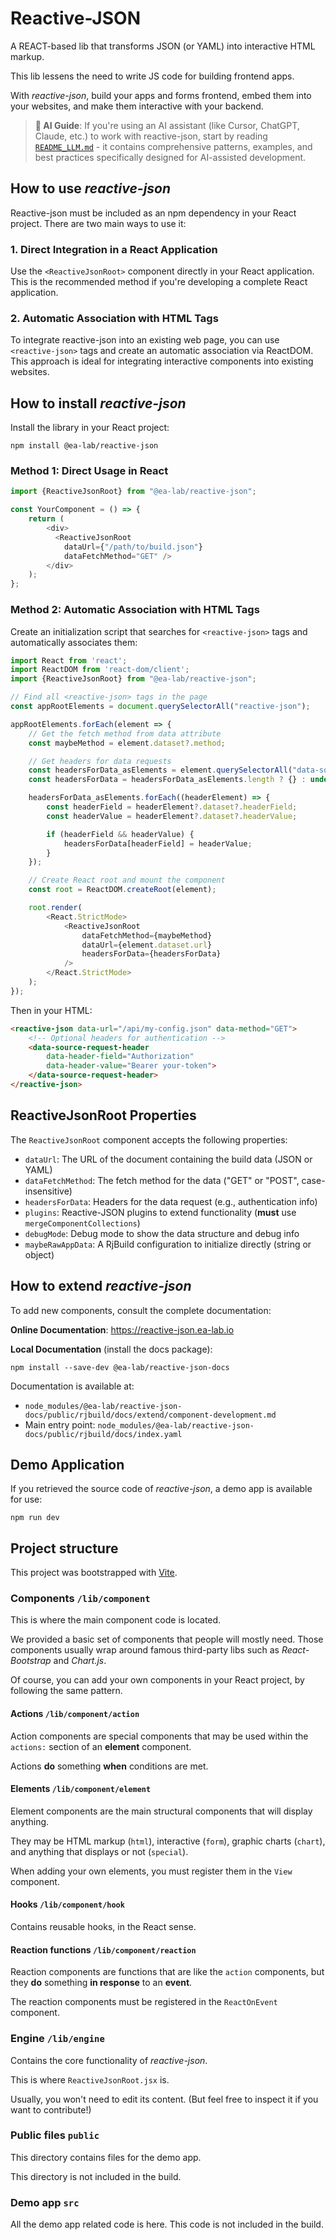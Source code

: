 # Reactive-JSON

A REACT-based lib that transforms JSON (or YAML) into interactive HTML markup.

This lib lessens the need to write JS code for building frontend apps.

With *reactive-json*, build your apps and forms frontend, embed them into your websites,
and make them interactive with your backend.

> **🤖 AI Guide**: If you're using an AI assistant (like Cursor, ChatGPT, Claude, etc.) to work with reactive-json, start by reading [`README_LLM.md`](./README_LLM.md) - it contains comprehensive patterns, examples, and best practices specifically designed for AI-assisted development.

## How to use *reactive-json*

Reactive-json must be included as an npm dependency in your React project. There are two main ways to use it:

### 1. Direct Integration in a React Application

Use the `<ReactiveJsonRoot>` component directly in your React application. This is the recommended method if you're developing a complete React application.

### 2. Automatic Association with HTML Tags

To integrate reactive-json into an existing web page, you can use `<reactive-json>` tags and create an automatic association via ReactDOM. This approach is ideal for integrating interactive components into existing websites.

## How to install *reactive-json*

Install the library in your React project:

```shell
npm install @ea-lab/reactive-json
```

### Method 1: Direct Usage in React

```js
import {ReactiveJsonRoot} from "@ea-lab/reactive-json";

const YourComponent = () => {
    return (
        <div>
          <ReactiveJsonRoot 
            dataUrl={"/path/to/build.json"}
            dataFetchMethod="GET" />
        </div>
    );
};
```

### Method 2: Automatic Association with HTML Tags

Create an initialization script that searches for `<reactive-json>` tags and automatically associates them:

```js
import React from 'react';
import ReactDOM from 'react-dom/client';
import {ReactiveJsonRoot} from "@ea-lab/reactive-json";

// Find all <reactive-json> tags in the page
const appRootElements = document.querySelectorAll("reactive-json");

appRootElements.forEach(element => {
    // Get the fetch method from data attribute
    const maybeMethod = element.dataset?.method;

    // Get headers for data requests
    const headersForData_asElements = element.querySelectorAll("data-source-request-header");
    const headersForData = headersForData_asElements.length ? {} : undefined;

    headersForData_asElements.forEach((headerElement) => {
        const headerField = headerElement?.dataset?.headerField;
        const headerValue = headerElement?.dataset?.headerValue;

        if (headerField && headerValue) {
            headersForData[headerField] = headerValue;
        }
    });

    // Create React root and mount the component
    const root = ReactDOM.createRoot(element);

    root.render(
        <React.StrictMode>
            <ReactiveJsonRoot
                dataFetchMethod={maybeMethod}
                dataUrl={element.dataset.url}
                headersForData={headersForData}
            />
        </React.StrictMode>
    );
});
```

Then in your HTML:

```html
<reactive-json data-url="/api/my-config.json" data-method="GET">
    <!-- Optional headers for authentication -->
    <data-source-request-header 
        data-header-field="Authorization" 
        data-header-value="Bearer your-token">
    </data-source-request-header>
</reactive-json>
```

## ReactiveJsonRoot Properties

The `ReactiveJsonRoot` component accepts the following properties:

- `dataUrl`: The URL of the document containing the build data (JSON or YAML)
- `dataFetchMethod`: The fetch method for the data ("GET" or "POST", case-insensitive)
- `headersForData`: Headers for the data request (e.g., authentication info)
- `plugins`: Reactive-JSON plugins to extend functionality (**must** use `mergeComponentCollections`)
- `debugMode`: Debug mode to show the data structure and debug info
- `maybeRawAppData`: A RjBuild configuration to initialize directly (string or object)

## How to extend *reactive-json*

To add new components, consult the complete documentation:

**Online Documentation**: https://reactive-json.ea-lab.io

**Local Documentation** (install the docs package):
```shell
npm install --save-dev @ea-lab/reactive-json-docs
```

Documentation is available at:
- `node_modules/@ea-lab/reactive-json-docs/public/rjbuild/docs/extend/component-development.md`
- Main entry point: `node_modules/@ea-lab/reactive-json-docs/public/rjbuild/docs/index.yaml`

## Demo Application

If you retrieved the source code of *reactive-json*, a demo app is available for use:

```shell
npm run dev
```

## Project structure

This project was bootstrapped with [Vite](https://vite.dev/).

### Components `/lib/component`

This is where the main component code is located.

We provided a basic set of components that people will mostly need.
Those components usually wrap around famous third-party libs such as
*React-Bootstrap* and *Chart.js*.

Of course, you can add your own components in your React project,
by following the same pattern.

#### Actions `/lib/component/action`

Action components are special components that may be
used within the `actions:` section of an **element** component.

Actions **do** something **when** conditions are met.

#### Elements `/lib/component/element`

Element components are the main structural components that will display anything.

They may be HTML markup (`html`), interactive (`form`), graphic charts (`chart`),
and anything that displays or not (`special`).

When adding your own elements, you must register them in the `View` component.

#### Hooks `/lib/component/hook`

Contains reusable hooks, in the React sense.

#### Reaction functions `/lib/component/reaction`

Reaction components are functions that are like the `action` components,
but they **do** something **in response** to an **event**.

The reaction components must be registered in the `ReactOnEvent` component.

### Engine `/lib/engine`

Contains the core functionality of *reactive-json*.

This is where `ReactiveJsonRoot.jsx` is.

Usually, you won't need to edit its content. (But feel free to inspect it if you
want to contribute!)

### Public files `public`

This directory contains files for the demo app.

This directory is not included in the build.

### Demo app `src`

All the demo app related code is here. This code is not included in the build.
